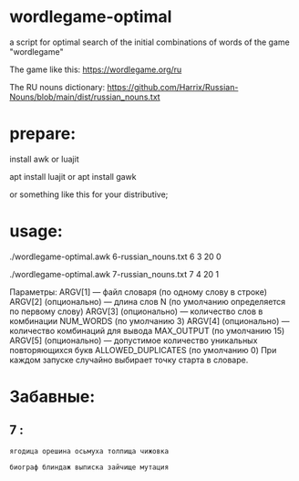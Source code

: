 # wordlegame-optimal
a script for optimal search of the initial combinations of words of the game "wordlegame"

The game like this:
https://wordlegame.org/ru

The RU nouns dictionary: https://github.com/Harrix/Russian-Nouns/blob/main/dist/russian_nouns.txt


# prepare:
install awk or luajit

apt install luajit
or
apt install gawk

or something like this for your distributive;

# usage:
./wordlegame-optimal.awk 6-russian_nouns.txt  6 3 20 0

./wordlegame-optimal.awk 7-russian_nouns.txt  7 4 20 1

 Параметры:
   ARGV[1] — файл словаря (по одному слову в строке)
   ARGV[2] (опционально) — длина слов N (по умолчанию определяется по первому слову)
   ARGV[3] (опционально) — количество слов в комбинации NUM_WORDS (по умолчанию 3)
   ARGV[4] (опционально) — количество комбинаций для вывода MAX_OUTPUT (по умолчанию 15)
   ARGV[5] (опционально) — допустимое количество уникальных повторяющихся букв ALLOWED_DUPLICATES (по умолчанию 0)
 При каждом запуске случайно выбирает точку старта в словаре.

# Забавные:
## 7 :
```
ягодица орешина осьмуха толпища чижовка

биограф блиндаж выписка зайчище мутация
```